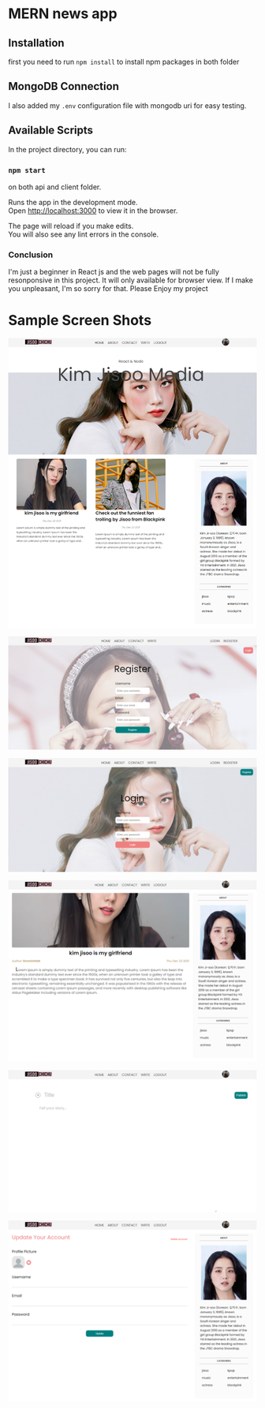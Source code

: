 # MERN news app

## Installation 
first you need to run `npm install` to install npm packages in both folder

## MongoDB Connection
I also added my `.env` configuration file with mongodb uri for easy testing.

## Available Scripts

In the project directory, you can run:

### `npm start`

on both api and client folder.

Runs the app in the development mode.\
Open [http://localhost:3000](http://localhost:3000) to view it in the browser.

The page will reload if you make edits.\
You will also see any lint errors in the console.

### Conclusion
I'm just a beginner in React js and the web pages will not be fully resonponsive in this project. It will only available for browser view. If I make you unpleasant, I'm so sorry for that. Please Enjoy my project 

# Sample Screen Shots

![alt text](https://github.com/linnminhtet23/rcs_codingtest_project/blob/master/screenshots/home.png)

![alt text](https://github.com/linnminhtet23/rcs_codingtest_project/blob/master/screenshots/register.png)

![alt text](https://github.com/linnminhtet23/rcs_codingtest_project/blob/master/screenshots/login.png)

![alt text](https://github.com/linnminhtet23/rcs_codingtest_project/blob/master/screenshots/post.png)

![alt text](https://github.com/linnminhtet23/rcs_codingtest_project/blob/master/screenshots/write.png)

![alt text](https://github.com/linnminhtet23/rcs_codingtest_project/blob/master/screenshots/settings.png)


